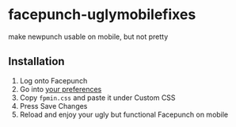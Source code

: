 # facepunch-uglymobilefixes
make newpunch usable on mobile, but not pretty

## Installation
1. Log onto Facepunch
2. Go into [your preferences](https://forum.facepunch.com/user/options/)
3. Copy `fpmin.css` and paste it under Custom CSS
4. Press Save Changes
5. Reload and enjoy your ugly but functional Facepunch on mobile
